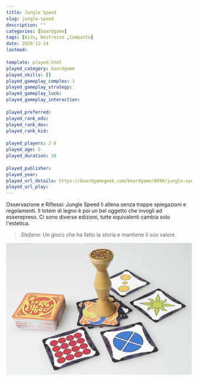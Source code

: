 ```yaml
---
title: Jungle Speed
slug: jungle-speed
description: ""
categories: [boardgame]
tags: [Kids, Destrezza ,Compatto]
date: 2020-12-14
lastmod: 

template: played.html
played_category: boardgame
played_skills: []
played_gameplay_complex: 1
played_gameplay_strategy: 
played_gameplay_luck: 
played_gameplay_interaction: 

played_preferred: 
played_rank_edu: 
played_rank_dev: 
played_rank_kid: 

played_players: 2-8
played_age: 5
played_duration: 10

played_publisher: 
played_year: 
played_url_details: https://boardgamegeek.com/boardgame/8098/jungle-speed
played_url_play: 
---
```


Osservazione e Riflessi: Jungle Speed li allena senza troppe spiegazioni e regolamenti. Il totem di legno è poi un bel oggetto che invogli ad esserepreso.
Ci sono diverse edizioni, tutte equivalenti cambia solo l'estetica.

> *Stefano:*
> Un gioco che ha fatto la storia e mantiene il suo valore. 

![](./img/jungle_speed.webp)

